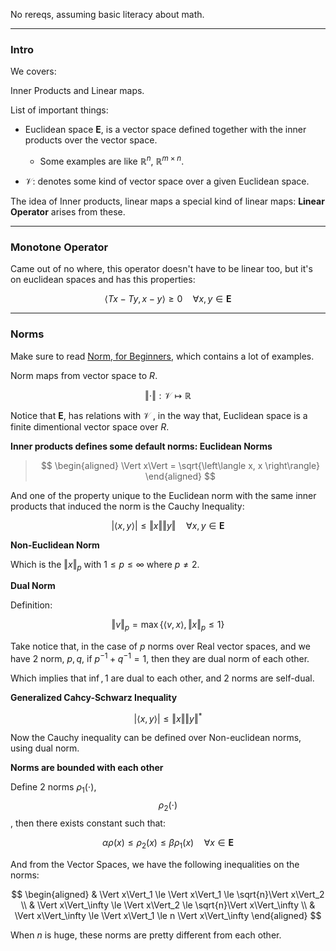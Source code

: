 No rereqs, assuming basic literacy about math. 

---
### **Intro**

We covers: 

Inner Products and Linear maps. 

List of important things: 

* Euclidean space $\mathbf{E}$, is a vector space defined together with the inner products over the vector space. 
  * Some examples are like $\mathbb{R}^n$, $\mathbb{R}^{m\times n}$. 

* $\mathcal{V}$: denotes some kind of vector space over a given Euclidean space. 

The idea of Inner products, linear maps a special kind of linear maps: **Linear Operator** arises from these. 


---
### **Monotone Operator**

Came out of no where, this operator doesn't have to be linear too, but it's on euclidean spaces and has this properties: 

$$
\left\langle Tx - Ty, x - y \right\rangle \ge 0 \quad \forall x, y \in \mathbf{E}
$$


---
### **Norms**

Make sure to read [Norm, for Beginners](../../AMATH%20584%20Numerical%20Linear%20Algebra/Matrix%20Theory/Norm,%20for%20Beginners.md), which contains a lot of examples. 

Norm maps from vector space to $R$. 

$$
\Vert \cdot \Vert : \mathcal{V} \mapsto \mathbb{R} 
$$

Notice that $\mathbf{E}$, has relations with $\mathcal{V}$ , in the way that, Euclidean space is a finite dimentional vector space over $R$. 

**Inner products defines some default norms: Euclidean Norms**

> $$
> \begin{aligned}
>   \Vert x\Vert = \sqrt{\left\langle x, x \right\rangle}
> \end{aligned}
> $$

And one of the property unique to the Euclidean norm with the same inner products that induced the norm is the Cauchy Inequality: 

$$
|\left\langle x, y \right\rangle| \le \Vert x\Vert \Vert  y\Vert \quad \forall 
x, y \in \mathbf{E}
$$

**Non-Euclidean Norm**

Which is the $\Vert x \Vert_p$  with $1\le p \le \infty$ where $p \neq 2$. 

**Dual Norm**

Definition: 

$$
\Vert v\Vert_p = \max\{\left\langle v, x \right\rangle, \Vert x\Vert_p\le 1\}
$$

Take notice that, in the case of $p$ norms over Real vector spaces, and we have 2 norm, $p, q$, if $p^{-1} + q^{-1} = 1$, then they are dual norm of each other. 

Which implies that $\inf, 1$ are dual to each other, and $2$ norms are self-dual. 


**Generalized Cahcy-Schwarz Inequality**

$$
|\left\langle x, y \right\rangle| \le 
\Vert x\Vert  \Vert y\Vert^*
$$

Now the Cauchy inequality can be defined over Non-euclidean norms, using dual norm. 

**Norms are bounded with each other**

Define 2 norms $\rho_1(\cdot)$, $$\rho_2(\cdot)$$, then there exists constant such that: 

$$
\alpha \rho(x) \le \rho_2(x) \le \beta \rho_1(x) \quad \forall x \in \mathbf{E}
$$

And from the Vector Spaces, we have the following inequalities on the norms: 

$$
\begin{aligned}
  & \Vert x\Vert_1 \le \Vert x\Vert_1 \le \sqrt{n}\Vert x\Vert_2
  \\
  & \Vert x\Vert_\infty \le \Vert x\Vert_2 \le \sqrt{n}\Vert x\Vert_\infty
  \\
  & \Vert x\Vert_\infty \le  \Vert x\Vert_1 \le n \Vert x\Vert_\infty 
\end{aligned}
$$

When $n$ is huge, these norms are pretty different from each other. 

